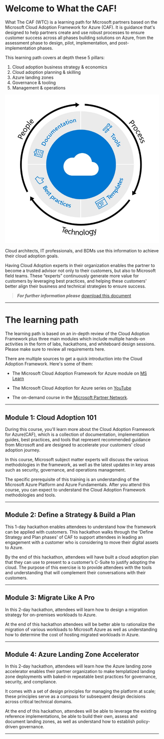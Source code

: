 # Welcome to What the CAF!

What The CAF (WTC) is a learning path for Microsoft partners based on the Microsoft Cloud Adoption Framework for Azure (CAF). It is guidance that's designed to help partners create and use robust processes to ensure customer success across all phases building solutions on Azure, from the assessment phase to design, pilot, 
implementation, and post-implementation phases.

This learning path covers at depth these 5 pillars:

1. Cloud adoption business strategy & economics
2. Cloud adoption planning & skilling
3. Azure landing zones
4. Governance & tooling
5. Management & operations

![CAF Expert](./images/what-the-caf.jpg)

Cloud architects, IT professionals, and BDMs use this information to achieve their cloud adoption goals.

Having Cloud Adoption experts in their organization enables the partner to become a trusted advisor not only to their customers, but also to Microsoft field teams. These “experts” continuously generate more value for customers by leveraging best practices, and helping these customers' better align their business and technical strategies to ensure success.

> **_For further information please_** [download this document](./sources/what-the-caf-lp-overview.pdf)

---

# The learning path

The learning path is based on an in-depth review of the Cloud Adoption Framework plus three main modules which include multiple hands-on activities in the form of labs, hackathons, and whiteboard design sessions. Please make sure to review all requirements here.

There are multiple sources to get a quick introduction into the Cloud Adoption Framework. Here's some of them:

- The Microsoft Cloud Adoption Framework for Azure module on [MS Learn](https://docs.microsoft.com/en-us/learn/modules/microsoft-cloud-adoption-framework-for-azure)

- The Microsoft Cloud Adoption for Azure series on [YouTube](https://www.youtube.com/playlist?list=PLlrxD0HtieHieP3AGObTE8YUpfS6bYtoY)

- The on-demand course in the [Microsoft Partner Network](https://partner.microsoft.com/en-us/training/assets/collection/cloud-adoption-framework-for-microsoft-azure#/).

---

## Module 1: Cloud Adoption 101

During this course, you'll learn more about the Cloud Adoption Framework for Azure(CAF), which is a collection of documentation, implementation guides, best practices, and tools that represent recommended guidance from Microsoft and are designed to accelerate your customers' cloud adoption journey.

In this course, Microsoft subject matter experts will discuss the various methodologies in the framework, as well as the latest updates in key areas such as security, governance, and operations management.

The specific prerequisite of this training is an understanding of the Microsoft Azure Platform and Azure Fundamentals. After you attend this course, you can expect to understand the Cloud Adoption Framework methodologies and tools.

---

## Module 2: Define a Strategy & Build a Plan

This 1-day hackathon enables attendees to understand how the framework can be applied with customers. This hackathon walks through the 'Define Strategy and Plan phases' of CAF to support attendees in leading an engagement with a customer who is considering to move their digital assets to Azure.

By the end of this hackathon, attendees will have built a cloud adoption plan that they can use to present to a customer’s C-Suite to justify adopting the cloud. The purpose of this exercise is to provide attendees with the tools and understanding that will complement their conversations with their customers.

---

## Module 3: Migrate Like A Pro

In this 2-day hackathon, attendees will learn how to design a migration strategy for on-premises workloads to Azure.

At the end of this hackathon attendees will be better able to rationalize the migration of various workloads to Microsoft Azure as well as understanding how to determine the cost of hosting migrated workloads in Azure.

---

## Module 4: Azure Landing Zone Accelerator

In this 2-day hackathon, attendees will learn how the Azure landing zone accelerator enables their partner organization to make templatized landing zone deployments with baked-in repeatable best practices for governance, security, and compliance.

It comes with a set of design principles for managing the platform at scale; these principles serve as a compass for subsequent design decisions across critical technical domains.

At the end of this hackathon, attendees will be able to leverage the existing reference implementations, be able to build their own, assess and document landing zones, as well as understand how to establish policy-driven governance.

---
